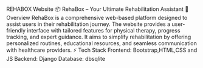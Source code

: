 REHABOX Website
📦 RehaBox – Your Ultimate Rehabilitation Assistant
🚀 Overview
RehaBox is a comprehensive web-based platform designed to assist users in their rehabilitation journey. The website provides a user-friendly interface with tailored features for physical therapy, progress tracking, and expert guidance. It aims to simplify rehabilitation by offering personalized routines, educational resources, and seamless communication with healthcare providers.
⚡️ Tech Stack
Frontend: Bootstrap,HTML,CSS and JS
Backend: Django
Database: dbsqlite
